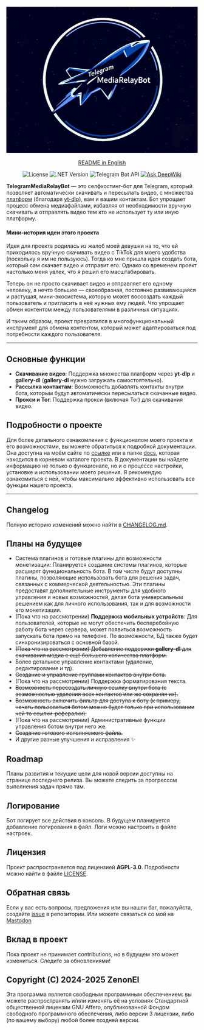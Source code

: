 <p align="center">
  <img src="../Logo.jpg" width="512" height="384" alt="Logo">
</p>

<div align="center">

[README in English](../README.md)

</div>

<div align="center"> 
 
![License](https://img.shields.io/badge/License-AGPL--3.0-blue)
![.NET Version](https://img.shields.io/badge/.NET-8.0-purple)
![Telegram Bot API](https://img.shields.io/badge/Telegram%20Bot%20API-22.1.3-green)
[![Ask DeepWiki](https://deepwiki.com/badge.svg)](https://deepwiki.com/ZenonEl/TelegramMediaRelayBot)

</div>

**TelegramMediaRelayBot** — это селфхостинг-бот для Telegram, который позволяет автоматически скачивать и пересылать видео, с множества [платформ](https://github.com/yt-dlp/yt-dlp/blob/master/supportedsites.md) (благодаря [yt-dlp](https://github.com/yt-dlp/yt-dlp/tree/master)), вам и вашим контактам. Бот упрощает процесс обмена медиафайлами, избавляя от необходимости вручную скачивать и отправлять видео тем кто не использует ту или иную платформу.

#### Мини-история идеи этого проекта
Идея для проекта родилась из жалоб моей девушки на то, что ей приходилось вручную скачивать видео с TikTok для моего удобства (поскольку я им не пользуюсь). Тогда ко мне пришла идея создать бота, который сам скачает видео и отправит его. Однако со временем проект настолько меня увлек, что я решил его масштабировать.

Теперь он не просто скачивает видео и отправляет его одному человеку, а нечто большее — своеобразная, постоянно развивающаяся и растущая, мини-экосистема, которую может воссоздать каждый пользователь и пригласить в неё нужных ему людей. Что упрощает обмен контентом между пользователями в различных ситуациях. 

И таким образом, проект превратился в многофункциональный инструмент для обмена контентом, который может адаптироваться под потребности каждого пользователя.

---

## Основные функции

- **Скачивание видео**: Поддержка множества платформ через **yt-dlp** и **gallery-dl** (**gallery-dl** нужно загружать самостоятельно).
- **Рассылка контактам**: Возможность добавлять контакты внутри бота, которым будут автоматически пересылаться скачанные видео.
- **Прокси и Tor**: Поддержка прокси (включая Tor) для скачивания видео.

## Подробности о проекте
Для более детального ознакомления с функционалом моего проекта и его возможностями, вы можете обратиться к подробной документации. Она доступна на моём сайте по [ссылке](https://zenonel.github.io/TelegramMediaRelayBot-Site) или в папке [docs](documentation/ru/index.md), которая находится в корневом каталоге проекта. В документации вы найдете информацию не только о функционале, но и о процессе настройки, установке и использовании моего решения. Я рекомендую ознакомиться с ней, чтобы максимально эффективно использовать все функции нашего проекта. 

---

## Changelog

Полную историю изменений можно найти в [CHANGELOG.md](../CHANGELOG.md).

## Планы на будущее
- Система плагинов и готовые плагины для возможности монетизации: Планируется создание системы плагинов, которые расширят функциональность бота. В том числе будут доступны плагины, позволяющие использовать бота для решения задач, связанных с коммерческой деятельностью. Эти плагины предоставят дополнительные инструменты для удобного управления и новых возможностей, делая бота универсальным решением как для личного использования, так и для возможности его монетизации.
- (Пока что на рассмотрении) **Поддержка мобильных устройств**: Для пользователей, которые не могут обеспечить бесперебойную работу бота через сервера, может появиться возможность запускать бота прямо на телефоне. По возможности, БД также будет синхронизироваться с основной базой.
- ~~(Пока что на рассмотрении) Добавление поддержки **gallery-dl** для скачивания медиа с ещё большего количества платформ.~~
- Более детальное управление контактами (~~удаление~~, редактирование и тд).
- ~~Создание и управление группами контактов внутри бота.~~
- (Пока что на рассмотрении) Поддержка форматирования текста.
- ~~Возможность пересоздать личную ссылку внутри бота (с возможностью удаления всех контактов или же сохраняя их).~~
- ~~Возможность включить фильтр для доступа к боту (к примеру, начать пользоваться ботом можно будет только при использовании чей то ссылки-рефералки).~~
- (Пока что на рассмотрении) Административные функции управления ботом внутри него же.
- ~~Создание готового исполняемого файла.~~
- И другие разные улучшения и исправления ✨

## Roadmap

Планы развития и текущие цели для новой версии доступны на странице последнего релиза. Вы можете следить за прогрессом выполнения задач прямо там.

## Логирование
Бот логирует все действия в консоль. В будущем планируется добавление логирования в файл. Логи можно настроить в файле настроек.



## Лицензия
Проект распространяется под лицензией **AGPL-3.0**. Подробности можно найти в файле [LICENSE](LICENSE).



## Обратная связь
Если у вас есть вопросы, предложения или вы нашли баг, пожалуйста, создайте [issue](https://github.com/ZenonEl/TelegramMediaRelayBot/issues) в репозитории.
Или можете связаться со мой на [Mastodon](https://lor.sh/@ZenonEl)


## Вклад в проект
Пока проект не принимает contributions, но в будущем это может измениться. Следите за обновлениями!



## Copyright (C) 2024-2025 ZenonEl

Эта программа является свободным программным обеспечением: вы можете распространять и/или изменять её на условиях Стандартной общественной лицензии GNU Affero, опубликованной Фондом свободного программного обеспечения, либо версии 3 лицензии, либо (по вашему выбору) любой более поздней версии.